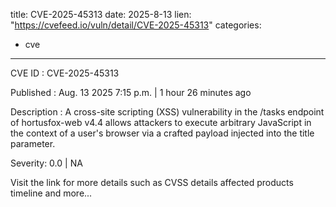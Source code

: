  
title: CVE-2025-45313
date: 2025-8-13
lien: "https://cvefeed.io/vuln/detail/CVE-2025-45313"
categories:
  - cve
---

CVE ID : CVE-2025-45313

Published :  Aug. 13
2025
7:15 p.m. | 1 hour
26 minutes ago

Description : A cross-site scripting (XSS) vulnerability in the /tasks endpoint of hortusfox-web v4.4 allows attackers to execute arbitrary JavaScript in the context of a user's browser via a crafted payload injected into the title parameter.

Severity: 0.0 | NA

Visit the link for more details
such as CVSS details
affected products
timeline
and more...
